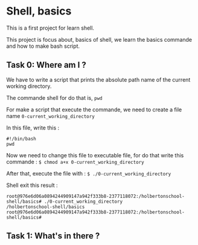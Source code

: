 # Shell, basics

This is a first project for learn shell.

This project is focus about, basics of shell, we learn the basics commande and how to make bash script.


## Task 0: Where am I ?

We have to write a script that prints the absolute path name of the current working directory.

The commande shell for do that is,
```pwd```

For make a script that execute the commande, we need to create a file name
```0-current_working_directory```

In this file, write this :
```
#!/bin/bash
pwd
```

Now we need to change this file to executable file, for do that write this commande :
```$ chmod a+x 0-current_working_directory```

After that, execute the file with :
```$ ./0-current_working_directory```

Shell exit this result :

```
root@976e6d06a0894244909147a942f333b8-2377118072:/holbertonschool-shell/basics# ./0-current_working_directory 
/holbertonschool-shell/basics
root@976e6d06a0894244909147a942f333b8-2377118072:/holbertonschool-shell/basics#
```


## Task 1: What's in there ?

